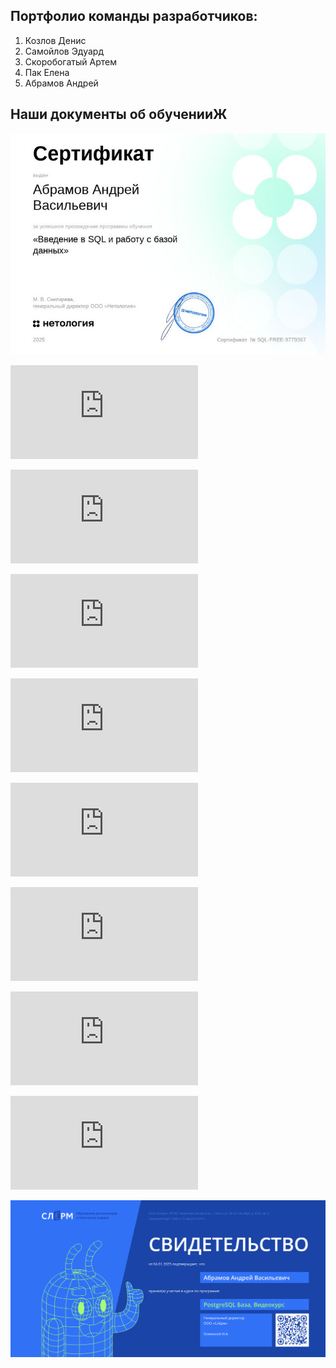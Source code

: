 ## Портфолио команды разработчиков:

1. Козлов Денис
2. Самойлов Эдуард
3. Скоробогатый Артем
4. Пак Елена
5. Абрамов Андрей

## Наши документы об обученииЖ

![ SQL_DB.jpeg](https://github.com/andrzejabramov/command_portfolio/blob/main/sertificats/%20SQL_DB.jpeg)  

![AI_sertificat.pdf](https://github.com/andrzejabramov/command_portfolio/blob/main/sertificats/AI_sertificat.pdf)  

![app_tester.pdf](https://github.com/andrzejabramov/command_portfolio/blob/main/sertificats/app_tester.pdf)    

![Backend_Python.pdf](https://github.com/andrzejabramov/command_portfolio/blob/main/sertificats/Backend_Python.pdf)  

![certificateFigma.pdf](https://github.com/andrzejabramov/command_portfolio/blob/main/sertificats/certificateFigma.pdf)  

![certificateUX_UI.pdf](https://github.com/andrzejabramov/command_portfolio/blob/main/sertificats/certificateUX_UI.pdf)  

![DataVisualization.pdf](https://github.com/andrzejabramov/command_portfolio/blob/main/sertificats/DataVisualization.pdf) 

![informationSecurity.pdf](https://github.com/andrzejabramov/command_portfolio/blob/main/sertificats/informationSecurity.pdf)  

![python_analitic.pdf](https://github.com/andrzejabramov/command_portfolio/blob/main/sertificats/python_analitic.pdf)  

![Slurm_Postdresql.png](https://github.com/andrzejabramov/command_portfolio/blob/main/sertificats/Slurm_Postdresql.png)  